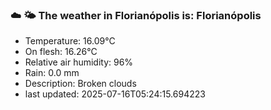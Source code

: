 ### ☁️ 🌤️  The weather in Florianópolis is: Florianópolis

- Temperature: 16.09°C
- On flesh: 16.26°C
- Relative air humidity: 96%
- Rain: 0.0 mm
- Description: Broken clouds
- last updated: 2025-07-16T05:24:15.694223
